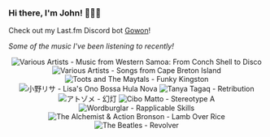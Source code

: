 ### Hi there, I'm John! 🏄🏻‍♂️

Check out my Last.fm Discord bot [Gowon](http://gowon.ca)!

_Some of the music I've been listening to recently!_


<!-- lastfm -->
<p align="center"><img src="https://lastfm.freetls.fastly.net/i/u/64s/bf2b82f1417ffcbe591d5cf6ad347540.png" title="Various Artists - Music from Western Samoa: From Conch Shell to Disco"> <img src="https://lastfm.freetls.fastly.net/i/u/64s/292ae9be6979439ec31b6fd138da417b.jpg" title="Various Artists - Songs from Cape Breton Island"> <img src="https://lastfm.freetls.fastly.net/i/u/64s/8260e873066b664140c352432ecc5a4a.png" title="Toots and The Maytals - Funky Kingston"> <img src="https://lastfm.freetls.fastly.net/i/u/64s/83a3cab0fa87259c844e5547810e2f8b.jpg" title="小野リサ - Lisa's Ono Bossa Hula Nova"> <img src="https://lastfm.freetls.fastly.net/i/u/64s/b93d17c76edaafea3e1e2ec2a7fd7450.jpg" title="Tanya Tagaq - Retribution"> <img src="https://lastfm.freetls.fastly.net/i/u/64s/c3389903372100472c5f7bc04216579f.jpg" title="アトゾメ - 幻灯"> <img src="https://lastfm.freetls.fastly.net/i/u/64s/1f8d90a1650c4471c40da27cc4add578.png" title="Cibo Matto - Stereotype A"> <img src="https://lastfm.freetls.fastly.net/i/u/64s/072b7dfb973e45f7926748f37718a668.jpg" title="Wordburglar - Rapplicable Skills"> <img src="https://lastfm.freetls.fastly.net/i/u/64s/4f6c7379ab42b84353fee18f4fba1033.jpg" title="The Alchemist & Action Bronson - Lamb Over Rice"> <img src="https://lastfm.freetls.fastly.net/i/u/64s/deaec2d4735bea0d1c45fc75261624ae.jpg" title="The Beatles - Revolver"> </p>
